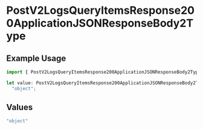 # PostV2LogsQueryItemsResponse200ApplicationJSONResponseBody2Type

## Example Usage

```typescript
import { PostV2LogsQueryItemsResponse200ApplicationJSONResponseBody2Type } from "orq-poc-typescript-multi-env-version/models/operations";

let value: PostV2LogsQueryItemsResponse200ApplicationJSONResponseBody2Type =
  "object";
```

## Values

```typescript
"object"
```